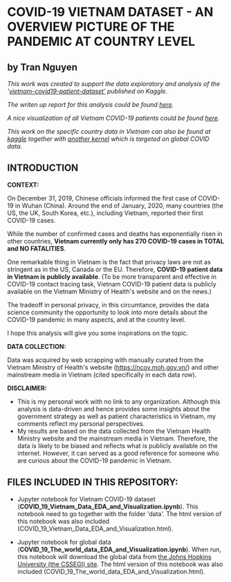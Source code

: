# COVID-19 VIETNAM DATASET - AN OVERVIEW PICTURE OF THE PANDEMIC AT COUNTRY LEVEL
## by Tran Nguyen

*This work was created to support the data exploratory and analysis of the '[vietnam-covid19-patient-dataset'](https://www.kaggle.com/nhntran/vietnam-covid19-patient-dataset) published on Kaggle.*

*The writen up report for this analysis could be found [here](https://towardsdatascience.com/covid-19-what-do-we-know-about-the-situation-in-vietnam-82c195163d7e).*

*A nice visualization of all Vietnam COVID-19 patients could be found [here](https://medium.com/@tranhnnguyenvn/a-full-picture-of-vietnam-covid-19-patients-496f7ccad3ea).*

*This work on the specific country data in Vietnam can also be found at [kaggle](https://www.kaggle.com/nhntran/covid-19-vietnam-data-eda-and-visualization?scriptVersionId=32963257) together with [another kernel](https://www.kaggle.com/nhntran/covid-19-the-world-data-eda-and-visualization/edit/run/32144597) which is targeted on global COVID data.*

## **INTRODUCTION**

**CONTEXT:**

On December 31, 2019, Chinese officials informed the first case of COVID-19 in Wuhan (China). Around the end of January, 2020, many countries (the US, the UK, South Korea, etc.), including Vietnam, reported their first COVID-19 cases.

While the number of confirmed cases and deaths has exponentially risen in other countries, **Vietnam currently only has 270 COVID-19 cases in TOTAL and NO FATALITIES**.

One remarkable thing in Vietnam is the fact that privacy laws are not as stringent as in the US, Canada or the EU. Therefore, **COVID-19 patient data in Vietnam is publicly available**. (To be more transparent and effective in COVID-19 contact tracing task, Vietnam COVID-19 patient data is publicly available on the Vietnam Ministry of Health's website and on the news.) 

The tradeoff in personal privacy, in this circumtance, provides the data science community the opportunity to look into more details about the COVID-19 pandemic in many aspects, and at the country level.

I hope this analysis will give you some inspirations on the topic.


**DATA COLLECTION:**

Data was acquired by web scrapping with manually curated from the Vietnam Ministry of Health's website (https://ncov.moh.gov.vn/) and other mainstream media in Vietnam (cited specifically in each data row).


**DISCLAIMER:**

* This is my personal work with no link to any organization. Although this analysis is data-driven and hence provides some insights about the government strategy as well as patient characteristics in Vietnam, my comments reflect my personal perspectives.
* My results are based on the data collected from the Vietnam Health Ministry website and the mainstream media in Vietnam. Therefore, the data is likely to be biased and reflects what is publicly available on the internet. However, it can served as a good reference for someone who are curious about the COVID-19 pandemic in Vietnam.

## **FILES INCLUDED IN THIS REPOSITORY:**
- Jupyter notebook for Vietnam COVID-19 dataset (**COVID_19_Vietnam_Data_EDA_and_Visualization.ipynb**). This notebook need to go together with the folder 'data'. The html version of this notebook was also included (COVID_19_Vietnam_Data_EDA_and_Visualization.html).

- Jupyter notebook for global data (**COVID_19_The_world_data_EDA_and_Visualization.ipynb**). When run, this notebook will download the global data from [the Johns Hopkins University (the CSSEGI) site](https://github.com/CSSEGISandData/COVID-19). The html version of this notebook was also included (COVID_19_The_world_data_EDA_and_Visualization.html).
